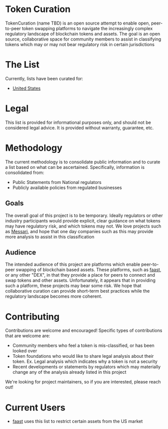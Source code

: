 # Token Curation

TokenCuration (name TBD) is an open source attempt to enable open, peer-to-peer token swapping platforms to navigate the increasingly complex regulatory landscape of blockchain tokens and assets. The goal is an open source, collaborative space for community members to assist in classifying tokens which may or may not bear regulatory risk in certain jurisdictions

# The List

Currently, lists have been curated for:

 - [United States](US/)

# Legal

This list is provided for informational purposes only, and should not be considered legal advice. It is provided without warranty, guarantee, etc.

# Methodology

The current methodology is to consolidate public information and to  curate a list based on what can be ascertained. Specifically, information is consolidated from:
 - Public Statements from National regulators
 - Publicly available policies from regulated businesses

## Goals

The overall goal of this project is to be temporary. Ideally regulators or other industry participants would provide explicit, clear guidance on what tokens may have regulatory risk, and which tokens may not. We love projects such as [Messari](https://messari.io), and hope that one day companies such as this may provide more analysis to assist in this classification

## Audience

The intended audience of this project are platforms which enable peer-to-peer swapping of blockchain based assets. These platforms, such as [
faast](https://faa.st), or any other "DEX", in that they provide a place for peers to connect and swap tokens and other assets. Unfortunately, it appears that in providing such a platform, these projects may bear some risk. We hope that collaborative curation can provide short-term best practices while the regulatory landscape becomes more coherent.

# Contributing

Contributions are welcome and encouraged! Specific types of contributions that are welcome are:

- Community members who feel a token is mis-classified, or has been looked over
- Token foundations who would like to share legal analysis about their token. Ex. Legal analysis which indicates why a token is not a security
- Recent developments or statements by regulators which may materially change any of the analysis already listed in this project

We're looking for project maintainers, so if you are interested, please reach out!

# Current Users

 - [faast](https://faa.st) uses this list to restrict certain assets from the US market
